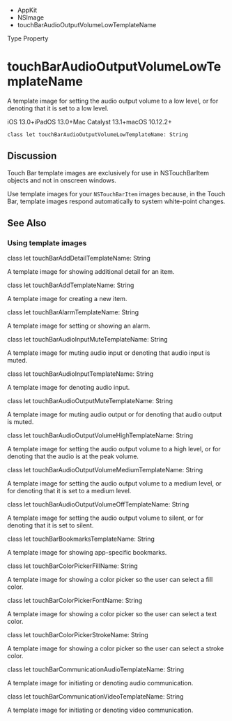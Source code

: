 

- AppKit
- NSImage
-  touchBarAudioOutputVolumeLowTemplateName 

Type Property

# touchBarAudioOutputVolumeLowTemplateName

A template image for setting the audio output volume to a low level, or for denoting that it is set to a low level.

iOS 13.0+iPadOS 13.0+Mac Catalyst 13.1+macOS 10.12.2+

``` source
class let touchBarAudioOutputVolumeLowTemplateName: String
```

## Discussion

Touch Bar template images are exclusively for use in NSTouchBarItem objects and not in onscreen windows.

Use template images for your `NSTouchBarItem` images because, in the Touch Bar, template images respond automatically to system white-point changes.

## See Also

### Using template images

class let touchBarAddDetailTemplateName: String

A template image for showing additional detail for an item.

class let touchBarAddTemplateName: String

A template image for creating a new item.

class let touchBarAlarmTemplateName: String

A template image for setting or showing an alarm.

class let touchBarAudioInputMuteTemplateName: String

A template image for muting audio input or denoting that audio input is muted.

class let touchBarAudioInputTemplateName: String

A template image for denoting audio input.

class let touchBarAudioOutputMuteTemplateName: String

A template image for muting audio output or for denoting that audio output is muted.

class let touchBarAudioOutputVolumeHighTemplateName: String

A template image for setting the audio output volume to a high level, or for denoting that the audio is at the peak volume.

class let touchBarAudioOutputVolumeMediumTemplateName: String

A template image for setting the audio output volume to a medium level, or for denoting that it is set to a medium level.

class let touchBarAudioOutputVolumeOffTemplateName: String

A template image for setting the audio output volume to silent, or for denoting that it is set to silent.

class let touchBarBookmarksTemplateName: String

A template image for showing app-specific bookmarks.

class let touchBarColorPickerFillName: String

A template image for showing a color picker so the user can select a fill color.

class let touchBarColorPickerFontName: String

A template image for showing a color picker so the user can select a text color.

class let touchBarColorPickerStrokeName: String

A template image for showing a color picker so the user can select a stroke color.

class let touchBarCommunicationAudioTemplateName: String

A template image for initiating or denoting audio communication.

class let touchBarCommunicationVideoTemplateName: String

A template image for initiating or denoting video communication.


